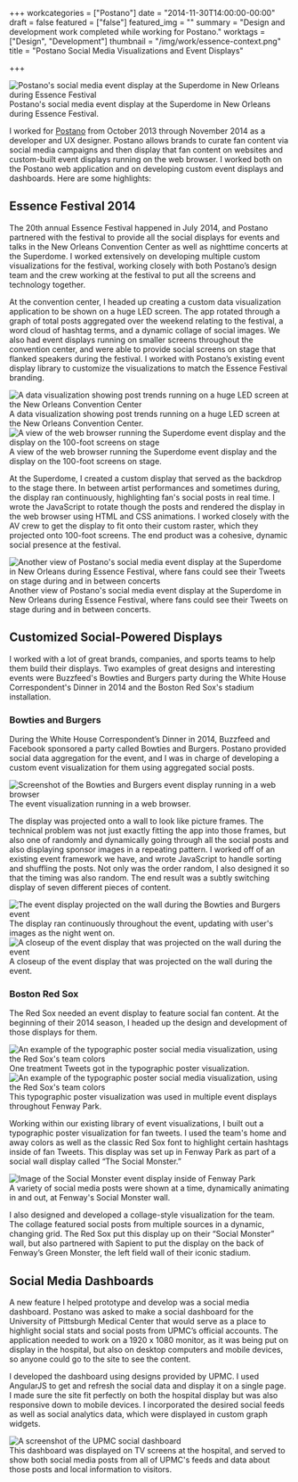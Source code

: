 +++
workcategories = ["Postano"]
date = "2014-11-30T14:00:00-00:00"
draft = false
featured = ["false"]
featured_img = ""
summary = "Design and development work completed while working for Postano."
worktags = ["Design", "Development"]
thumbnail = "/img/work/essence-context.png"
title = "Postano Social Media Visualizations and Event Displays"

+++
<div class="text-center inline-image-container content-container-expanded">
  <img src="/img/work/essence-context.png" alt="Postano's social media event display at the Superdome in New Orleans during Essence Festival" class="img-responsive img-center"></img>
  <div class="caption-container">
    <div class="inline-image-caption">Postano's social media event display at the Superdome in New Orleans during Essence Festival.</div>
  </div>
</div>

I worked for [Postano](http://www.postano.com/) from October 2013 through November 2014 as a developer and UX designer. Postano allows brands to curate fan content via social media campaigns and then display that fan content on websites and custom-built event displays running on the web browser. I worked both on the Postano web application and on developing custom event displays and dashboards. Here are some highlights:

## Essence Festival 2014

The 20th annual Essence Festival happened in July 2014, and Postano partnered with the festival to provide all the social displays for events and talks in the New Orleans Convention Center as well as nighttime concerts at the Superdome. I worked extensively on developing multiple custom visualizations for the festival, working closely with both Postano’s design team and the crew working at the festival to put all the screens and technology together.

At the convention center, I headed up creating a custom data visualization application to be shown on a huge LED screen. The app rotated through a graph of total posts aggregated over the weekend relating to the festival, a word cloud of hashtag terms, and a dynamic collage of social images. We also had event displays running on smaller screens throughout the convention center, and were able to provide social screens on stage that flanked speakers during the festival. I worked with Postano’s existing event display library to customize the visualizations to match the Essence Festival branding.

<div class="content-container-expanded">
  <div class="row">
    <div class="col-6">
      <div class="text-center inline-image-container">
        <img src="/img/work/essencefest-1.jpg" alt="A data visualization showing post trends running on a huge LED screen at the New Orleans Convention Center" class="img-responsive img-center"></img>
        <div class="caption-container">
          <div class="inline-image-caption">A data visualization showing post trends running on a huge LED screen at the New Orleans Convention Center.</div>
        </div>
      </div>
    </div>
    <div class="col-6">
      <div class="text-center inline-image-container">
        <img src="/img/work/essencefest-2.jpg" alt="A view of the web browser running the Superdome event display and the display on the 100-foot screens on stage" class="img-responsive img-center"></img>
        <div class="caption-container">
          <div class="inline-image-caption">A view of the web browser running the Superdome event display and the display on the 100-foot screens on stage.</div>
        </div>
      </div>
    </div>
  </div>
</div>

At the Superdome, I created a custom display that served as the backdrop to the stage there. In between artist performances and sometimes during, the display ran continuously, highlighting fan's social posts in real time. I wrote the JavaScript to rotate though the posts and rendered the display in the web browser using HTML and CSS animations. I worked closely with the AV crew to get the display to fit onto their custom raster, which they projected onto 100-foot screens. The end product was a cohesive, dynamic social presence at the festival.

<div class="text-center inline-image-container content-container-expanded">
  <img src="/img/work/essencefest-3.jpg" alt="Another view of Postano's social media event display at the Superdome in New Orleans during Essence Festival, where fans could see their Tweets on stage during and in between concerts" class="img-responsive img-center"></img>
  <div class="caption-container">
    <div class="inline-image-caption">Another view of Postano's social media event display at the Superdome in New Orleans during Essence Festival, where fans could see their Tweets on stage during and in between concerts.</div>
  </div>
</div>

## Customized Social-Powered Displays

I worked with a lot of great brands, companies, and sports teams to help them build their displays. Two examples of great designs and interesting events were Buzzfeed's Bowties and Burgers party during the White House Correspondent's Dinner in 2014 and the Boston Red Sox's stadium installation.


### Bowties and Burgers

During the White House Correspondent’s Dinner in 2014, Buzzfeed and Facebook sponsored a party called Bowties and Burgers. Postano provided social data aggregation for the event, and I was in charge of developing a custom event visualization for them using aggregated social posts.

<div class="text-center inline-image-container">
  <img src="/img/work/bowties-1.jpg" alt="Screenshot of the Bowties and Burgers event display running in a web browser" class="img-responsive img-center"></img>
  <div class="caption-container">
    <div class="inline-image-caption">The event visualization running in a web browser.</div>
  </div>
</div>

The display was projected onto a wall to look like picture frames. The technical problem was not just exactly fitting the app into those frames, but also one of randomly and dynamically going through all the social posts and also displaying sponsor images in a repeating pattern. I worked off of an existing event framework we have, and wrote JavaScript to handle sorting and shuffling the posts. Not only was the order random, I also designed it so that the timing was also random. The end result was a subtly switching display of seven different pieces of content.

<div class="content-container-expanded">
  <div class="row">
    <div class="col-6">
      <div class="text-center inline-image-container">
        <img src="/img/work/bowties-3.jpg" alt="The event display projected on the wall during the Bowties and Burgers event" class="img-responsive img-center"></img>
        <div class="caption-container">
          <div class="inline-image-caption">The display ran continuously throughout the event, updating with user's images as the night went on.</div>
        </div>
      </div>
    </div>
    <div class="col-6">
      <div class="text-center inline-image-container">
        <img src="/img/work/bowties-2.jpg" alt="A closeup of the event display that was projected on the wall during the event" class="img-responsive img-center"></img>
        <div class="caption-container">
          <div class="inline-image-caption">A closeup of the event display that was projected on the wall during the event.</div>
        </div>
      </div>
    </div>
  </div>
</div>

### Boston Red Sox

The Red Sox needed an event display to feature social fan content. At the beginning of their 2014 season, I headed up the design and development of those displays for them.

<div class="content-container-expanded">
  <div class="row">
    <div class="col-6">
      <div class="text-center inline-image-container">
        <img src="/img/work/redsox-1.jpg" alt="An example of the typographic poster social media visualization, using the Red Sox's team colors" class="img-responsive img-center"></img>
        <div class="caption-container">
          <div class="inline-image-caption">One treatment Tweets got in the typographic poster visualization.</div>
        </div>
      </div>
    </div>
    <div class="col-6">
      <div class="text-center inline-image-container">
        <img src="/img/work/redsox-2.jpg" alt="An example of the typographic poster social media visualization, using the Red Sox's team colors" class="img-responsive img-center"></img>
        <div class="caption-container">
          <div class="inline-image-caption">This typographic poster visualization was used in multiple event displays throughout Fenway Park.</div>
        </div>
      </div>
    </div>
  </div>
</div>

Working within our existing library of event visualizations, I built out a typographic poster visualization for fan tweets. I used the team's home and away colors as well as the classic Red Sox font to highlight certain hashtags inside of fan Tweets. This display was set up in Fenway Park as part of a social wall display called “The Social Monster.”

<div class="text-center inline-image-container">
  <img src="/img/work/redsox-3.jpg" alt="Image of the Social Monster event display inside of Fenway Park" class="img-responsive img-center"></img>
  <div class="caption-container">
    <div class="inline-image-caption">A variety of social media posts were shown at a time, dynamically animating in and out, at Fenway's Social Monster wall.</div>
  </div>
</div>

I also designed and developed a collage-style visualization for the team. The collage featured social posts from multiple sources in a dynamic, changing grid. The Red Sox put this display up on their “Social Monster” wall, but also partnered with Sapient to put the display on the back of Fenway’s Green Monster, the left field wall of their iconic stadium.

## Social Media Dashboards

A new feature I helped prototype and develop was a social media dashboard. Postano was asked to make a social dashboard for the University of Pittsburgh Medical Center that would serve as a place to highlight social stats and social posts from UPMC’s official accounts. The application needed to work on a 1920 x 1080 monitor, as it was being put on display in the hospital, but also on desktop computers and mobile devices, so anyone could go to the site to see the content.

I developed the dashboard using designs provided by UPMC. I used AngularJS to get and refresh the social data and display it on a single page. I made sure the site fit perfectly on both the hospital display but was also responsive down to mobile devices. I incorporated the desired social feeds as well as social analytics data, which were displayed in custom graph widgets.

<div class="text-center inline-image-container">
  <img src="/img/work/upmc-dashboard.png" alt="A screenshot of the UPMC social dashboard" class="img-responsive img-center"></img>
  <div class="caption-container">
    <div class="inline-image-caption">This dashboard was displayed on TV screens at the hospital, and served to show both social media posts from all of UPMC's feeds and data about those posts and local information to visitors.</div>
  </div>
</div>

